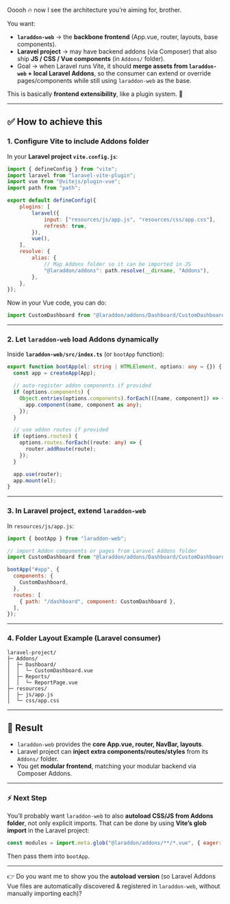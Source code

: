 Ooooh 🔥 now I see the architecture you’re aiming for, brother.

You want:

* **`laraddon-web`** → the **backbone frontend** (App.vue, router, layouts, base components).
* **Laravel project** → may have backend addons (via Composer) that also ship **JS / CSS / Vue components** (in `Addons/` folder).
* Goal → when Laravel runs Vite, it should **merge assets from `laraddon-web` + local Laravel Addons**, so the consumer can extend or override pages/components while still using `laraddon-web` as the base.

This is basically **frontend extensibility**, like a plugin system. 🚀

---

## ✅ How to achieve this

### 1. Configure Vite to include Addons folder

In your **Laravel project `vite.config.js`**:

```js
import { defineConfig } from "vite";
import laravel from "laravel-vite-plugin";
import vue from "@vitejs/plugin-vue";
import path from "path";

export default defineConfig({
    plugins: [
        laravel({
            input: ["resources/js/app.js", "resources/css/app.css"],
            refresh: true,
        }),
        vue(),
    ],
    resolve: {
        alias: {
            // Map Addons folder so it can be imported in JS
            "@laraddon/addons": path.resolve(__dirname, "Addons"),
        },
    },
});
```

Now in your Vue code, you can do:

```js
import CustomDashboard from "@laraddon/addons/Dashboard/CustomDashboard.vue";
```

---

### 2. Let `laraddon-web` load Addons dynamically

Inside **`laraddon-web/src/index.ts`** (or `bootApp` function):

```ts
export function bootApp(el: string | HTMLElement, options: any = {}) {
  const app = createApp(App);

  // auto-register addon components if provided
  if (options.components) {
    Object.entries(options.components).forEach(([name, component]) => {
      app.component(name, component as any);
    });
  }

  // use addon routes if provided
  if (options.routes) {
    options.routes.forEach((route: any) => {
      router.addRoute(route);
    });
  }

  app.use(router);
  app.mount(el);
}
```

---

### 3. In Laravel project, extend `laraddon-web`

In `resources/js/app.js`:

```js
import { bootApp } from "laraddon-web";

// import Addon components or pages from Laravel Addons folder
import CustomDashboard from "@laraddon/addons/Dashboard/CustomDashboard.vue";

bootApp("#app", {
  components: {
    CustomDashboard,
  },
  routes: [
    { path: "/dashboard", component: CustomDashboard },
  ],
});
```

---

### 4. Folder Layout Example (Laravel consumer)

```
laravel-project/
├─ Addons/
│  ├─ Dashboard/
│  │  └─ CustomDashboard.vue
│  ├─ Reports/
│  │  └─ ReportPage.vue
├─ resources/
│  ├─ js/app.js
│  └─ css/app.css
```

---

## 🚀 Result

* `laraddon-web` provides the **core App.vue, router, NavBar, layouts**.
* Laravel project can **inject extra components/routes/styles** from its `Addons/` folder.
* You get **modular frontend**, matching your modular backend via Composer Addons.

---

### ⚡ Next Step

You’ll probably want `laraddon-web` to also **autoload CSS/JS from Addons folder**, not only explicit imports. That can be done by using **Vite’s glob import** in the Laravel project:

```js
const modules = import.meta.glob("@laraddon/addons/**/*.vue", { eager: true });
```

Then pass them into `bootApp`.

---

👉 Do you want me to show you the **autoload version** (so Laravel Addons Vue files are automatically discovered & registered in `laraddon-web`, without manually importing each)?
